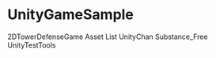 UnityGameSample
===============

2DTowerDefenseGame
Asset List
UnityChan
Substance_Free
UnityTestTools
